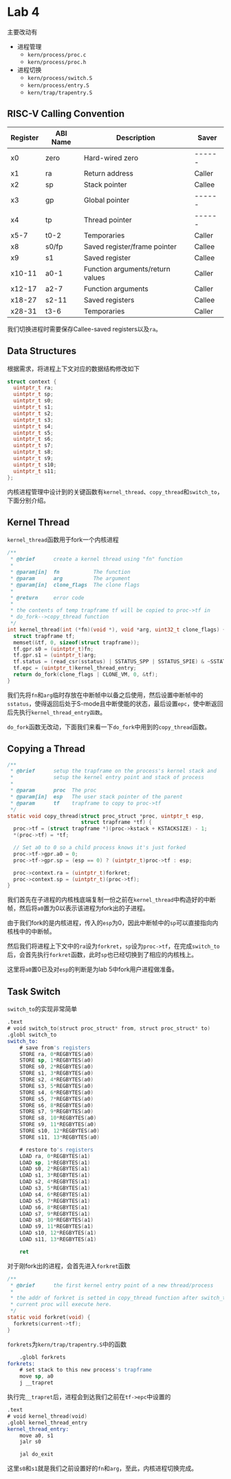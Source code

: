 # Lab 4

主要改动有

* 进程管理
  * `kern/process/proc.c`
  * `kern/process/proc.h`
* 进程切换
  * `kern/process/switch.S`
  * `kern/process/entry.S`
  * `kern/trap/trapentry.S`

## RISC-V Calling Convention

| Register | ABI Name | Description                      | Saver  |
| -------- | -------- | -------------------------------- | ------ |
| x0       | zero     | Hard-wired zero                  | ------ |
| x1       | ra       | Return address                   | Caller |
| x2       | sp       | Stack pointer                    | Callee |
| x3       | gp       | Global pointer                   | ------ |
| x4       | tp       | Thread pointer                   | ------ |
| x5-7     | t0-2     | Temporaries                      | Caller |
| x8       | s0/fp    | Saved register/frame pointer     | Callee |
| x9       | s1       | Saved register                   | Callee |
| x10-11   | a0-1     | Function arguments/return values | Caller |
| x12-17   | a2-7     | Function arguments               | Caller |
| x18-27   | s2-11    | Saved registers                  | Callee |
| x28-31   | t3-6     | Temporaries                      | Caller |

我们切换进程时需要保存Callee-saved registers以及`ra`。

## Data Structures

根据需求，将进程上下文对应的数据结构修改如下

```c
struct context {
  uintptr_t ra;
  uintptr_t sp;
  uintptr_t s0;
  uintptr_t s1;
  uintptr_t s2;
  uintptr_t s3;
  uintptr_t s4;
  uintptr_t s5;
  uintptr_t s6;
  uintptr_t s7;
  uintptr_t s8;
  uintptr_t s9;
  uintptr_t s10;
  uintptr_t s11;
};
```

内核进程管理中设计到的关键函数有`kernel_thread`、`copy_thread`和`switch_to`，下面分别介绍。

## Kernel Thread

`kernel_thread`函数用于fork一个内核进程

```c
/**
 * @brief      create a kernel thread using "fn" function
 *
 * @param[in]  fn           The function
 * @param      arg          The argument
 * @param[in]  clone_flags  The clone flags
 *
 * @return     error code
 *
 * the contents of temp trapframe tf will be copied to proc->tf in
 * do_fork-->copy_thread function
 */
int kernel_thread(int (*fn)(void *), void *arg, uint32_t clone_flags) {
  struct trapframe tf;
  memset(&tf, 0, sizeof(struct trapframe));
  tf.gpr.s0 = (uintptr_t)fn;
  tf.gpr.s1 = (uintptr_t)arg;
  tf.status = (read_csr(sstatus) | SSTATUS_SPP | SSTATUS_SPIE) & ~SSTATUS_SIE;
  tf.epc = (uintptr_t)kernel_thread_entry;
  return do_fork(clone_flags | CLONE_VM, 0, &tf);
}
```

我们先将`fn`和`arg`临时存放在中断帧中以备之后使用，然后设置中断帧中的`sstatus`，使得返回后处于S-mode且中断使能的状态，最后设置`epc`，使中断返回后先执行`kernel_thread_entry函数`。

`do_fork`函数无改动，下面我们来看一下`do_fork`中用到的`copy_thread`函数。

## Copying a Thread

```c
/**
 * @brief      setup the trapframe on the process's kernel stack and
 *             setup the kernel entry point and stack of process
 *
 * @param      proc  The proc
 * @param[in]  esp   The user stack pointer of the parent
 * @param      tf    trapframe to copy to proc->tf
 */
static void copy_thread(struct proc_struct *proc, uintptr_t esp,
                        struct trapframe *tf) {
  proc->tf = (struct trapframe *)(proc->kstack + KSTACKSIZE) - 1;
  *(proc->tf) = *tf;

  // Set a0 to 0 so a child process knows it's just forked
  proc->tf->gpr.a0 = 0;
  proc->tf->gpr.sp = (esp == 0) ? (uintptr_t)proc->tf : esp;

  proc->context.ra = (uintptr_t)forkret;
  proc->context.sp = (uintptr_t)(proc->tf);
}
```

我们首先在子进程的内核栈底端复制一份之前在`kernel_thread`中构造好的中断帧，然后将`a0`置为0以表示该进程为fork出的子进程。

由于我们fork的是内核进程，传入的`esp`为0，因此中断帧中的`sp`可以直接指向内核栈中的中断帧。

然后我们将进程上下文中的`ra`设为`forkret`，`sp`设为`proc->tf`，在完成`switch_to`后，会首先执行`forkret`函数，此时`sp`也已经切换到了相应的内核栈上。

这里将`a0`置0已及对`esp`的判断是为lab 5中fork用户进程做准备。

## Task Switch

`switch_to`的实现非常简单

```nasm
.text
# void switch_to(struct proc_struct* from, struct proc_struct* to)
.globl switch_to
switch_to:
    # save from's registers
    STORE ra, 0*REGBYTES(a0)
    STORE sp, 1*REGBYTES(a0)
    STORE s0, 2*REGBYTES(a0)
    STORE s1, 3*REGBYTES(a0)
    STORE s2, 4*REGBYTES(a0)
    STORE s3, 5*REGBYTES(a0)
    STORE s4, 6*REGBYTES(a0)
    STORE s5, 7*REGBYTES(a0)
    STORE s6, 8*REGBYTES(a0)
    STORE s7, 9*REGBYTES(a0)
    STORE s8, 10*REGBYTES(a0)
    STORE s9, 11*REGBYTES(a0)
    STORE s10, 12*REGBYTES(a0)
    STORE s11, 13*REGBYTES(a0)

    # restore to's registers
    LOAD ra, 0*REGBYTES(a1)
    LOAD sp, 1*REGBYTES(a1)
    LOAD s0, 2*REGBYTES(a1)
    LOAD s1, 3*REGBYTES(a1)
    LOAD s2, 4*REGBYTES(a1)
    LOAD s3, 5*REGBYTES(a1)
    LOAD s4, 6*REGBYTES(a1)
    LOAD s5, 7*REGBYTES(a1)
    LOAD s6, 8*REGBYTES(a1)
    LOAD s7, 9*REGBYTES(a1)
    LOAD s8, 10*REGBYTES(a1)
    LOAD s9, 11*REGBYTES(a1)
    LOAD s10, 12*REGBYTES(a1)
    LOAD s11, 13*REGBYTES(a1)

    ret
```

对于刚fork出的进程，会首先进入`forkret`函数

```c
/**
 * @brief      the first kernel entry point of a new thread/process
 *
 * the addr of forkret is setted in copy_thread function after switch_to, the
 * current proc will execute here.
 */
static void forkret(void) {
  forkrets(current->tf);
}
```

`forkrets`为`kern/trap/trapentry.S`中的函数

```nasm
    .globl forkrets
forkrets:
    # set stack to this new process's trapframe
    move sp, a0
    j __trapret
```

执行完`__trapret`后，进程会到达我们之前在`tf->epc`中设置的

```nasm
.text
# void kernel_thread(void)
.globl kernel_thread_entry
kernel_thread_entry:        
    move a0, s1
    jalr s0

    jal do_exit
```

这里`s0`和`s1`就是我们之前设置好的`fn`和`arg`，至此，内核进程切换完成。